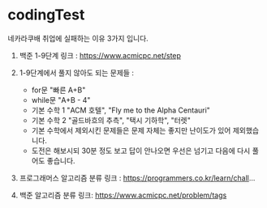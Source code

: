 # codingTest

네카라쿠배 취업에 실패하는 이유 3가지 입니다.

1. 백준 1-9단계 링크 : https://www.acmicpc.net/step

2. 1-9단계에서 풀지 않아도 되는 문제들 :
   - for문 "빠른 A+B"
   - while문 "A+B - 4"
   - 기본 수학 1 "ACM 호텔", "Fly me to the Alpha Centauri"
   - 기본 수학 2 "골드바흐의 추측", "택시 기하학", "터렛"
   - 기본 수학에서 제외시킨 문제들은 문제 자체는 좋지만 난이도가 있어 제외했습니다.
   - 도전은 해보시되 30분 정도 보고 답이 안나오면 우선은 넘기고 다음에 다시 풀어도 좋습니다.

3. 프로그래머스 알고리즘 분류 링크 : https://programmers.co.kr/learn/chall...

4. 백준 알고리즘 분류 링크: https://www.acmicpc.net/problem/tags
